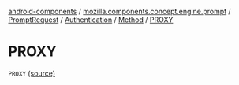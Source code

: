 [android-components](../../../../index.md) / [mozilla.components.concept.engine.prompt](../../../index.md) / [PromptRequest](../../index.md) / [Authentication](../index.md) / [Method](index.md) / [PROXY](./-p-r-o-x-y.md)

# PROXY

`PROXY` [(source)](https://github.com/mozilla-mobile/android-components/blob/master/components/concept/engine/src/main/java/mozilla/components/concept/engine/prompt/PromptRequest.kt#L190)